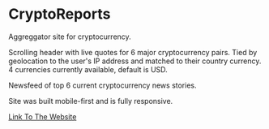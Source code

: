 # CryptoReports

Aggreggator site for cryptocurrency.

Scrolling header with live quotes for 6 major cryptocurrency pairs.  Tied by geolocation to the user's IP address and matched to their country currency.  4 currencies currently available, default is USD.

Newsfeed of top 6 current cryptocurrency news stories.

Site was built mobile-first and is fully responsive.



[Link To The Website](https://facn5.github.io/CryptoReports)

